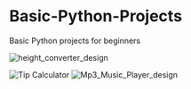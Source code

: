# Basic-Python-Projects
Basic Python projects for beginners



![height_converter_design](https://user-images.githubusercontent.com/81948816/123663540-1ec4d280-d854-11eb-84f7-afce8f26be1c.png)

![Tip Calculator](https://user-images.githubusercontent.com/81948816/123671353-cbef1900-d85b-11eb-9d33-8d020e223ebb.png)
![Mp3_Music_Player_design](https://user-images.githubusercontent.com/81948816/124307288-3f0ecd00-db85-11eb-9caa-cc2779cfe405.jpg)
